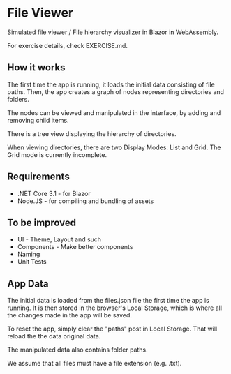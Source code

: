# File Viewer

Simulated file viewer / File hierarchy visualizer in Blazor in WebAssembly.

For exercise details, check EXERCISE.md.

## How it works

The first time the app is running, it loads the initial data consisting of file paths.
Then, the app creates a graph of nodes representing directories and folders.

The nodes can be viewed and manipulated in the interface, by adding and removing child items.

There is a tree view displaying the hierarchy of directories.

When viewing directories, there are two Display Modes: List and Grid. The Grid mode is currently incomplete.

## Requirements
* .NET Core 3.1 - for Blazor
* Node.JS - for compiling and bundling of assets

## To be improved
* UI - Theme, Layout and such
* Components - Make better components
* Naming
* Unit Tests


## App Data

The initial data is loaded from the files.json file the first time the app is running.
It is then stored in the browser's Local Storage, which is where all the changes made in the app will be saved.

To reset the app, simply clear the "paths" post in Local Storage. That will reload the the data original data.

The manipulated data also contains folder paths.

We assume that all files must have a file extension (e.g. .txt).